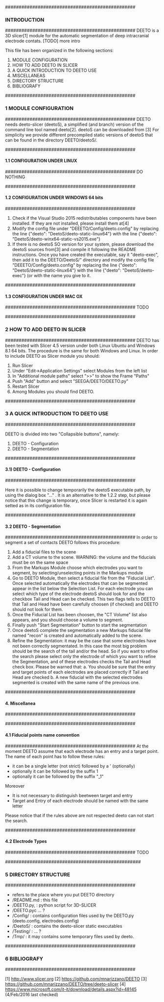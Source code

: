 ################################################
### INTRODUCTION
################################################
DEETO is a 3D slicer[1] module for the automatic segmentation of deep
intracranial electrode contats. [TODO] more intro

This file has been organized in the following sections:

1. MODULE CONFIGURATION
2. HOW TO ADD DEETO IN SLICER
3. A QUICK INTRODUCTION TO DEETO USE
4. MISCELLANEAS
5. DIRECTORY STRUCTURE
6. BIBLIOGRAFY

################################################
### 1 MODULE CONFIGURATION 
################################################
DEETO needs deeto-slicer (deetoS), a simplified (and branch) version
of the command line tool named deeto[2]. deetoS can be downloaded from
[3] For simplicity we provide different precompiled static versions of
deetoS that can be found in the directory DEETO/deetoS/.

################################################
#### 1.1 CONFIGURATION UNDER LINUX
################################################
DO NOTHING

################################################
#### 1.2 CONFIGURATION UNDER WINDOWS 64 bits
################################################
1. Check if the Visual Studio 2015 redistributables components have
   been installed. If they are not installed, please install them at[4] 
2. Modify the config file under "DEEETO/Config/deeto.config" by
   replacing the line
      {"deeto": "DeetoS/deeto-static-linux64"} 
   with the line
      {"deeto": "DeetoS/deeto-winx64-static-vs2015.exe"}
3. If there is no deetoS SO version for your system, please download
   the deetoS sources from[3] and compile it following the README
   instructions. Once you have created the executable, say it
   "deeto-exec", then add it to the DEETO/DeetoS/" directory and
   modify the config file "DEEETO/Config/deeto.config" by replacing
   the line
      {"deeto": "DeetoS/deeto-static-linux64"} 
   with the line
      {"deeto": "DeetoS/deeto-exec"} (or with the name you give to it.

################################################
#### 1.3 CONFIGURATION UNDER MAC OX	
################################################
TODO

################################################
### 2 HOW TO ADD DEETO IN SLICER
################################################
DEETO has been tested with Slicer 4.5 version under both Linux Ubuntu
and Windows 8.1 64 bits. The procedure is the same for both Windows
and Linux. In order to include DEETO as Slicer module you should:

1. Run Slicer
2. Under "Edit->Application Settings" select Modules from the left list
3. In "Additional module paths" select ">>" to show the Frame "Paths"
4. Push "Add" button and select "SEEGA/DEETO/DEETO.py"
5. Restart Slicer 
6. Among Modules you should find DEETO.

################################################
### 3 A QUICK INTRODUCTION TO DEETO USE
################################################

DEETO is divided into two "Collapsible buttons", namely:

1. DEETO - Configuration
2. DEETO - Segmentation

################################################
#### 3.1) DEETO - Configuration
################################################

Here it is possible to change temporarily the deetoS executable path,
by using the dialog box "..." . It is an alternative to the 1.2.2
step, but please notice that this change is temporary, once Slicer is
restarted it is again setted as in its configuration file.

################################################
#### 3.2 DEETO - Segmentation
################################################
In order to segment a set of contacts DEETO follows this procedure:

1. Add a fiducial files to the scene
2. Add a CT volume to the scene. WARNING: the volume and the fiducials
   must be on the same space
3. From the Markups Module choose which electrodes you want to
   segment, by selecting/unselecting points in the Markups module
4. Go to DEETO Module, then select a fiducial file from the "Fiducial
   List". Once selected automatically the electrodes that can be
   segmented appear in the list below the Selection List.  For each
   electrode you can select which type of the electrode deetoS should
   look for and the checkbox Tail and Head can be checked. This two
   flags tells to DEETO that Tail and Head have been carefully choosen
   (if checked) and DEETO should not look for them. 
5. Once the Fiducial List has been choosen, the "CT Volume" list also
   appears, and you should choose a volume to segment.
6. Finally push "Start Segmentation" button to start the segmentation
7. Once deetoS complete the segmentation a new Markups fiducial file
   named "recon" is created and automatically added to the scene.
8. Refine the Segmentation: it may be the case that some electrodes
   have not been correctly segmentated. In this case the most big
   problem should be the search of the tail and/or the head. So if you
   want to refine the search please select only the electrode of which
   you want to refine the Segmentation, and of these electrodes checks
   the Tail and Head check box. Please be warned that:
   a. You should be sure that the entry and target points of each
      electrodes are placed correctly if Tail and Head are checked
   b. A new fiducial with the selected electrodes segmented is created
      with the same name of the previous one.

################################################
#### 4. Miscellanea 
################################################

################################################
#### 4.1 Fiducial points name convention
################################################
At the moment DEETO assume that each electrode has an entry and
a target point. The name of each point has to follow these rules:
- it can be a single letter (not strict) followed by a ' (optionally)
- optionally it can be followed by the suffix  1
- optionally it can be followed by the suffix "_1"

Moreover

- It is not necessary to distinguish beetween target and entry
- Target and Entry of each electrode should be named with the same letter

Please notice that if the rules above are not respected 
deeto can not start the search.

################################################
#### 4.2 Electrode Types
################################################
TODO

##################################################
### 5 DIRECTORY STRUCTURE
################################################

- <home> refers to the place where you put DEETO directory
- <home>/README.md : this file
- <home>/DEETO.py, : python script for 3D-SLICER
- <home>/DEETO.pyc ... ?
- <home>/Config/   : contains configuration files used by the DEETO.py (deeto.config, electrodes.config)
- <home>/DeetoS/   : contains the deeto-slicer static executables 
- <home>/Testing/  : ... ?
- <home>/Tmp/      : it may contains some temporary files used by deeto.   



################################################
### 6 BIBLIOGRAFY
################################################

[1] http://www.slicer.org
[2] https://github.com/mnarizzano/DEETO
[3] https://github.com/mnarizzano/DEETO/tree/deeto-slicer
[4] https://www.microsoft.com/it-it/download/details.aspx?id=48145
    (4/Feb/2016 last checked)
